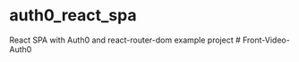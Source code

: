 # auth0_react_spa
React SPA with Auth0 and react-router-dom example project
#   F r o n t - V i d e o - A u t h 0  
 